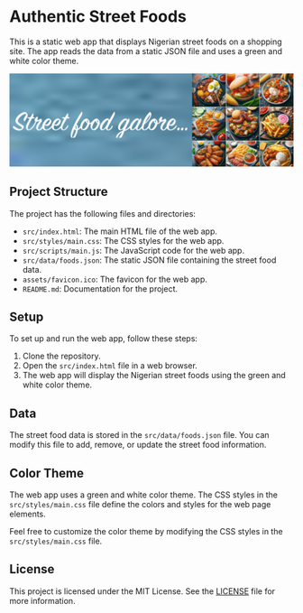 # Authentic Street Foods

This is a static web app that displays Nigerian street foods on a shopping site. The app reads the data from a static JSON file and uses a green and white color theme.

![Banner Image](src/assets/banner.png)

## Project Structure

The project has the following files and directories:

- `src/index.html`: The main HTML file of the web app.
- `src/styles/main.css`: The CSS styles for the web app.
- `src/scripts/main.js`: The JavaScript code for the web app.
- `src/data/foods.json`: The static JSON file containing the street food data.
- `assets/favicon.ico`: The favicon for the web app.
- `README.md`: Documentation for the project.

## Setup

To set up and run the web app, follow these steps:

1. Clone the repository.
2. Open the `src/index.html` file in a web browser.
3. The web app will display the Nigerian street foods using the green and white color theme.

## Data

The street food data is stored in the `src/data/foods.json` file. You can modify this file to add, remove, or update the street food information.

## Color Theme

The web app uses a green and white color theme. The CSS styles in the `src/styles/main.css` file define the colors and styles for the web page elements.

Feel free to customize the color theme by modifying the CSS styles in the `src/styles/main.css` file.

## License

This project is licensed under the MIT License. See the [LICENSE](LICENSE) file for more information.